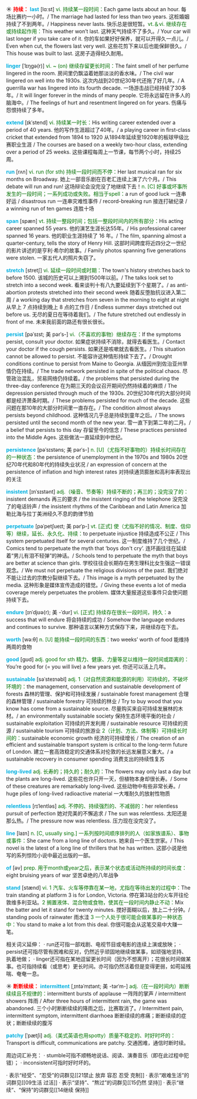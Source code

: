 ☀ <font color="red">**持续：**</font>
<font color="sky blue">**last**</font> [lɑːst] 
<font color="rgb(227, 108, 9)">vi. 持续某一段时间：</font>Each game lasts about an hour. 每场比赛约一小时。/ The marriage had lasted for less than two years. 这桩婚姻持续了不到两年。/ Happiness never lasts. 快乐总是很短暂。<font color="rgb(227, 108, 9)">vt.＆vi. 继续存在或持续起作用：</font>This weather won’t last. 这种天气持续不了多久。/ Your car will last longer if you take care of it. 你的车如果好好保养，就可以开得久一点儿。/ Even when cut, the flowers last very well. 这些花剪下来以后也能保鲜很久。/ This house was built to last. 这房子造得经久耐用。  
           
<font color="sky blue">**linger**</font> [ˈlɪŋgə(r)]
<font color="rgb(227, 108, 9)">vi. ~ (on) 继续存留更长时间：</font>The faint smell of her perfume lingered in the room. 房间里仍飘溢着她那淡淡的香水味。/ The civil war lingered on well into the 1930s. 这次内战到20世纪30年代还拖了好几年。/ A guerrilla war has lingered into its fourth decade. 一场游击战已经持续了30多年。/ It will linger forever in the minds of many people. 它将永远留在许多人的脑海中。/ The feelings of hurt and resentment lingered on for years. 伤痛与怨恨持续了多年。
           
<font color="sky blue">**extend**</font> [ɪkˈstend]
<font color="rgb(227, 108, 9)">vi. 持续某一时长：</font>His writing career extended over a period of 40 years. 他的写作生涯超过了40年。/ a playing career in first-class cricket that extended from 1894 to 1920 从1894年延续至1920年的板球甲级比赛职业生涯 / The courses are based on a weekly two-hour class, extending over a period of 25 weeks. 这些课程每周上一节课，每节两个小时，持续25周。

<font color="sky blue">**run**</font> [rʌn] 
<font color="rgb(227, 108, 9)">vi. run (for sth) 持续一段时间而不停：</font>Her last musical ran for six months on Broadway. 她上一部音乐剧在百老汇连续上演了六个月。/ This debate will run and run! 这场辩论会没完没了地继续下去！<font color="rgb(227, 108, 9)">n. [C] 好事或坏事所发生的一段时间；一系列成功或失败。相当于spell：</font>a run of good luck 一连串好运 / disastrous run 一连串灾难性事件 / record-breaking run 接连打破纪录 / a winning run of ten games 连胜十场
            
<font color="sky blue">**span**</font> [spæn]
<font color="rgb(227, 108, 9)">vt. 持续一整段时间；包括一整段时间内的所有部分：</font>His acting career spanned 55 years. 他的演艺生涯长达55年。/ His professional career spanned 16 years. 他的职业生涯持续了 16 年。/ The film, spanning almost a quarter-century, tells the story of Henry Hill. 这部时间跨度将近四分之一世纪的影片讲述的是亨利·希尔的故事。/ Family photos spanning five generations were stolen. 一家五代人的照片失窃了。          
           
<font color="sky blue">**stretch**</font> [stretʃ]
<font color="rgb(227, 108, 9)">vi. 延续一段时间或时期：</font>The town's history stretches back to before 1500. 该城的历史可以上溯到1500年以前。/ The talks look set to stretch into a second week. 看来谈判十有八九要延续到下个星期了。/ as anti-abortion protests stretched into their second week 随着反堕胎抗议进入第二周 / a working day that stretches from seven in the morning to eight at night 从早上 7 点持续到晚上 8 点的工作日 / Endless summer days stretched out before us. 无尽的夏日在等待着我们。/ The future stretched out endlessly in front of me. 未来我前面的路还有很长很长。

<font color="sky blue">**persist**</font> [pəˈsɪst; 美 pərˈs-]
<font color="rgb(227, 108, 9)">vi.（不喜欢的事物）继续存在：</font>If the symptoms persist, consult your doctor. 如果症状持续不消除，就得去看医生。/ Contact your doctor if the cough persists. 如果还是咳嗽就去看医生。/ This situation cannot be allowed to persist. 不能容许这种情形持续下去了。/ Drought conditions continue to persist from Maine to Georgia. 从缅因州到佐治亚州旱情仍在持续。/ The trade network persisted in spite of the political chaos. 尽管政治混乱，贸易网络仍持续着。/ the problems that persisted during the three-day conference 在为期三天的会议召开期间仍然持续着的麻烦 / The depression persisted through much of the 1930s. 20世纪30年代的大部分时间都是经济萧条时期。/ These problems persisted for much of the decade. 这些问题在那10年的大部分时间里一直存在。/ The condition almost always persists beyond childhood. 这种情况几乎总是持续到童年之后。/ The snows persisted until the second month of the new year. 雪一直下到第二年的二月。/ a belief that persists to this day 存留至今的信念 / These practices persisted into the Middle Ages. 这些做法一直延续到中世纪。           
           
<font color="sky blue">**persistence**</font> [pəˈsɪstəns; 美 pərˈs-]
<font color="rgb(227, 108, 9)">n. [U]（尤指不好事物的）持续长时间存在的一种状态：</font>the persistence of unemployment in the 1970s and 1980s 20世纪70年代和80年代的持续失业状况 / an expression of concern at the persistence of inflation and high interest rates 对持续通货膨胀和高利率表现出的关注           
           
<font color="sky blue">**insistent**</font> [ɪnˈsɪstənt]
<font color="rgb(227, 108, 9)">adj.（噪音、节奏等）持续不断的；再三的；没完没了的：</font>insistent demands 再三的要求 / the insistent ringing of the telephone 没完没了的电话铃声 / the insistent rhythms of the Caribbean and Latin America 加勒比海与拉丁美洲经久不息的韵律节拍

<font color="sky blue">**perpetuate**</font> [pəˈpetʃueɪt; 美 pərˈp-]
<font color="rgb(227, 108, 9)">vt. [正式] 使（尤指不好的情况、制度、信仰等）继续，延长、永久化、持续：</font>to perpetuate injustice 持续造成不公正 / This system perpetuated itself for several centuries. 这一制度维持了几个世纪。/ Comics tend to perpetuate the myth that ‘boys don't cry’. 连环画往往在延续着“男儿有泪不轻弹”的神话。/ Schools tend to perpetuate the myth that boys are better at science than girls. 学校往往会长期存在男生理科比女生强这一错误观念。/ We must not perpetuate the religious divisions of the past. 我们绝对不能让过去的宗教分裂继续下去。/ This image is a myth perpetuated by the media. 这种形象是媒体宣传造成的错觉。/ Giving these events a lot of media coverage merely perpetuates the problem. 媒体大量报道这些事件只会使问题持续下去。

<font color="sky blue">**endure**</font> [ɪnˈdjʊə(r); 美 -ˈdʊr]
<font color="rgb(227, 108, 9)">vi. [正式] 持续存在很长一段时间，持久：</font>a success that will endure 将会持续的成功 / Somehow the language endures and continues to survive. 那种语言以某种方式保存下来，并继续存在下去。

<font color="sky blue">**worth**</font> [wə:θ] 
<font color="rgb(227, 108, 9)">n. [U] 能持续一段时间的东西：</font>two weeks’ worth of food 能维持两周的食物

<font color="sky blue">**good**</font> [ɡʊd] 
<font color="rgb(227, 108, 9)">adj. good for sth 精力、健康、力量等足以维持一段时间或距离的：</font>You’re good for (= you will live) a few years yet. 你还可以活上几年。
           
<font color="sky blue">**sustainable**</font> [səˈsteɪnəbl]
<font color="rgb(227, 108, 9)">adj. 1（对自然资源和能源的利用）可持续的，不破坏环境的：</font>the management, conservation and sustainable development of forests 森林的管理、保护和可持续发展 / sustainable forest management 合理的森林管理 / sustainable forestry 可持续的林业 / Try to buy wood that you know has come from a sustainable source. 尽量购买来自可持续发展林的木材。/ an environmentally sustainable society 保持生态环境平衡的社会 / sustainable exploitation 可持续的开发利用 / sustainable resource 可持续的资源 / sustainable tourism 可持续的旅游业 <font color="rgb(227, 108, 9)">2（计划、方法、体制等）可持续长时间的：</font>sustainable economic growth 经济的可持续增长 / The creation of an efficient and sustainable transport system is critical to the long-term future of London. 建立一套高效稳定的交通体系对伦敦的长远发展意义重大。/ a sustainable recovery in consumer spending 消费支出的持续性复苏
                      
<font color="sky blue">**long-lived**</font>
<font color="rgb(227, 108, 9)">adj. 长寿的；持久的；耐久的：</font>The flowers may only last a day but the plants are long-lived. 这些花也许只开一天，但植物本身却很长寿。/ Some of these creatures are remarkably long-lived. 这些动物中有些非常长寿。/ huge piles of long-lived radioactive material 一大堆耐久的放射性物质

<font color="sky blue">**relentless**</font> [rɪˈlentləs]
<font color="rgb(227, 108, 9)">adj. 不停的、持续强烈的、不减弱的：</font>her relentless pursuit of perfection 她对完美的不懈追求 / The sun was relentless. 太阳还是那么热。/ The pressure now was relentless. 压力现在没完没了。

<font color="sky blue">**line**</font> [laɪn] 
<font color="rgb(227, 108, 9)">n. [C, usually sing.] 一系列按时间顺序排列的人（如家族谱系）、事物或事件：</font>She came from a long line of doctors. 她来自一个医生世家。/ This novel is the latest of a long line of thrillers that he has written. 这部小说是他写的系列惊险小说中最近出版的一部。

<font color="sky blue">**of**</font> [əv] 
<font color="rgb(227, 108, 9)">prep. 用于month或year之后，表示某个状态或活动所持续的时间长度：</font>eight bruising years of war 坚苦卓绝的八年战争

<font color="sky blue">**stand**</font> [stænd] 
<font color="rgb(227, 108, 9)">vi. 1 汽车、火车等停靠在某一地，尤指在等待出发的过程中：</font>The train standing at platform 3 is for London, Victoria. 停在第3站台的火车开往伦敦维多利亚站。<font color="rgb(227, 108, 9)">2 搁置液体、混合物或食物，使其在一段时间内静止不动：</font>Mix the batter and let it stand for twenty minutes. 搅好面糊以后，放上二十分钟。/ standing pools of rainwater 雨水洼 <font color="rgb(227, 108, 9)">3 一个人处于很可能会做某事的一种状态中：</font>You stand to make a lot from this deal. 你很可能会从这笔交易中大赚一笔。

相关词义延伸：
· run还可指一部戏剧、电视节目或电影的连续上演或放映；
· persist还可指尽管有困难和反对，仍然近乎顽固地继续做某事，如顽强地坚持、执着地做；
· linger还可指在某地逗留更长时间（因为不想离开）；花很长时间做某事。也可指持续看（或思考）更长时间。亦可指仍然活着但是变得更弱，如苟延残喘、奄奄一息。
   
☀ <font color="red">**断断续续：**</font>
<font color="sky blue">**intermittent**</font> [ˌɪntəˈmɪtənt; 美 -tərˈm-]
<font color="rgb(227, 108, 9)">adj.（在一段时间内）断断续续且不规律的：</font>intermittent bursts of applause 一阵阵的掌声 / intermittent showers 阵雨 / After three hours of intermittent rain, the game was abandoned. 三个小时断断续续的降雨之后，比赛取消了。/ Intermittent pain, intermittent symptom, intermittent diarrhoea 断断续续的疼痛；断断续续的症状；断断续续的腹泻
           
<font color="sky blue">**patchy**</font> [ˈpætʃi]
<font color="rgb(227, 108, 9)">adj.（美式英语也用spotty）质量不稳定的、时好时坏的：</font>Transport is difficult, communications are patchy. 交通困难，通信时断时续。

周边词汇补充：
· stumble可指不顺畅地说话、阅读、演奏音乐（即在此过程中犯错）；
· inconsistent可指时好时坏的。

· 表示“经受”、“忍受”的词群见[[21禁止 放弃 容忍 忍受 克制]]
· 表示“艰难生活”的词群见[[09生活 过活]]
· 表示“坚持”、“熬过”的词群见[[15仍然 坚持]]
· 表示“继续”、“保持”的词群见[[14继续 保持]]
